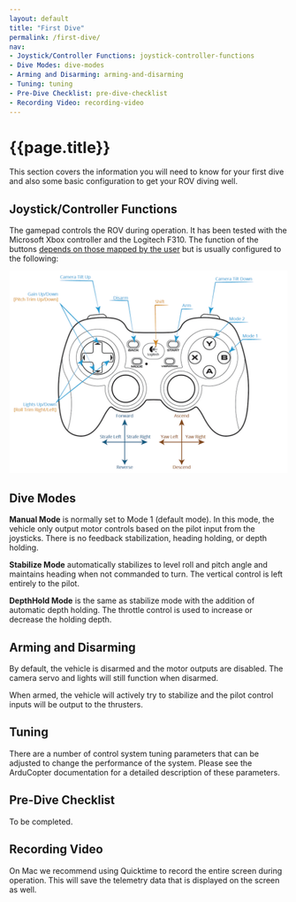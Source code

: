 ```yaml
---
layout: default
title: "First Dive"
permalink: /first-dive/
nav:
- Joystick/Controller Functions: joystick-controller-functions
- Dive Modes: dive-modes
- Arming and Disarming: arming-and-disarming
- Tuning: tuning
- Pre-Dive Checklist: pre-dive-checklist
- Recording Video: recording-video
---
```


# {{page.title}}

This section covers the information you will need to know for your first dive and also some basic configuration to get your ROV diving well.  

## Joystick/Controller Functions

The gamepad controls the ROV during operation. It has been tested with the Microsoft Xbox controller and the Logitech F310. The function of the buttons [depends on those mapped by the user](/initial-setup/#configuring-joystickgamepad) but is usually configured to the following:

<img src="/images/controller.png" class="img-responsive" />

## Dive Modes

**Manual Mode** is normally set to Mode 1 (default mode). In this mode, the vehicle only output motor controls based on the pilot input from the joysticks. There is no feedback stabilization, heading holding, or depth holding.

**Stabilize Mode** automatically stabilizes to level roll and pitch angle and maintains heading when not commanded to turn. The vertical control is left entirely to the pilot.

**DepthHold Mode** is the same as stabilize mode with the addition of automatic depth holding. The throttle control is used to increase or decrease the holding depth.

## Arming and Disarming

By default, the vehicle is disarmed and the motor outputs are disabled. The camera servo and lights will still function when disarmed. 

When armed, the vehicle will actively try to stabilize and the pilot control inputs will be output to the thrusters.

## Tuning

There are a number of control system tuning parameters that can be adjusted to change the performance of the system. Please see the ArduCopter documentation for a detailed description of these parameters.

## Pre-Dive Checklist

To be completed.

## Recording Video

On Mac we recommend using Quicktime to record the entire screen during operation. This will save the telemetry data that is displayed on the screen as well.
